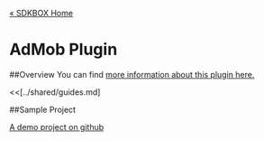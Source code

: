 [&#171; SDKBOX Home](http://sdkbox.com)

<h1>AdMob Plugin</h1>

##Overview
You can find [more information about this plugin here.](http://www.cocos2d-x.org/sdkbox/admob)


<<[../shared/guides.md]


##Sample Project

[A demo project on github](https://github.com/sdkbox/sdkbox-admob-sample)
